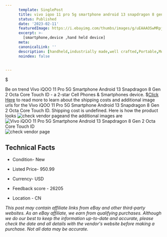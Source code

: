 ```yaml
---
      template: SinglePost
      title: vivo iqoo 11 pro 5g smartphone android 13 snapdragon 8 gen 2 octa core touch id
      status: Published
      date: '2023-02-11'
      featuredImage: https://i.ebayimg.com/thumbs/images/g/uEAAAOSwMRpj3dW4/s-l225.jpg
      excerpt: >-
        [smartphone,device ,hand held device]
      meta:
      canonicalLink: ''
      description: [handheld,industrially made,well crafted,Portable,Mobile,Compact,Convenient,Lightweight,Maneuverable,Man-portable,Miniature,Carriable,Hand-held,Light,Holdable,Transportable,Mobile device,Pocket-sized,On-the-go,Wireless,Cordless,Compact size,Convenient size, smartphone,device ,hand held device]
      noindex: false
      
        
---
```

$

Be on trend Vivo iQOO 11 Pro 5G Smartphone Android 13 Snapdragon 8 Gen 2 Octa Core Touch ID - a 2-star Cell Phones & Smartphones device.
$[Click Here](https://www.ebay.com/itm/204233190637?hash=item2f8d3f2ced%3Ag%3AuEAAAOSwMRpj3dW4&mkevt=1&mkcid=1&mkrid=711-53200-19255-0&campid=%253CePNCampaignId%253E&customid=%253CreferenceId%253E&toolid=10049) to read more to learn about the shipping costs and additional image urls for the Vivo iQOO 11 Pro 5G Smartphone Android 13 Snapdragon 8 Gen 2 Octa Core Touch ID. Shipping cost is undefined. Here is how the product looks ![check vendor page](https://i.ebayimg.com/thumbs/images/g/uEAAAOSwMRpj3dW4/s-l225.jpg)and the additional images are![Vivo iQOO 11 Pro 5G Smartphone Android 13 Snapdragon 8 Gen 2 Octa Core Touch ID](https://i.ebayimg.com/images/g/uEAAAOSwMRpj3dW4/s-l960.jpg)![check vendor page](https://origin-galleryplus.ebayimg.com/ws/web/204233190637_2_0_1/225x225.jpg,https://origin-galleryplus.ebayimg.com/ws/web/204233190637_3_0_1/225x225.jpg,https://origin-galleryplus.ebayimg.com/ws/web/204233190637_4_0_1/225x225.jpg,https://origin-galleryplus.ebayimg.com/ws/web/204233190637_5_0_1/225x225.jpg,https://origin-galleryplus.ebayimg.com/ws/web/204233190637_6_0_1/225x225.jpg,https://origin-galleryplus.ebayimg.com/ws/web/204233190637_7_0_1/225x225.jpg)



 ## Technical Facts 



     
      

 - Condition- New 


      

 - Listed Price- 950.99 


      

 - Currency- USD 


      

 - Feedback score - 26205 


      

 - Location - CN 


      
      

 *_This post may contain affiliate links from eBay and other third-party websites. As an eBay affiliate, we earn from qualifying purchases. Although we do our best to keep the information up-to-date and accurate, please check the date and all details with the vendor's website before making a purchase. Not all data may be accurate._*






